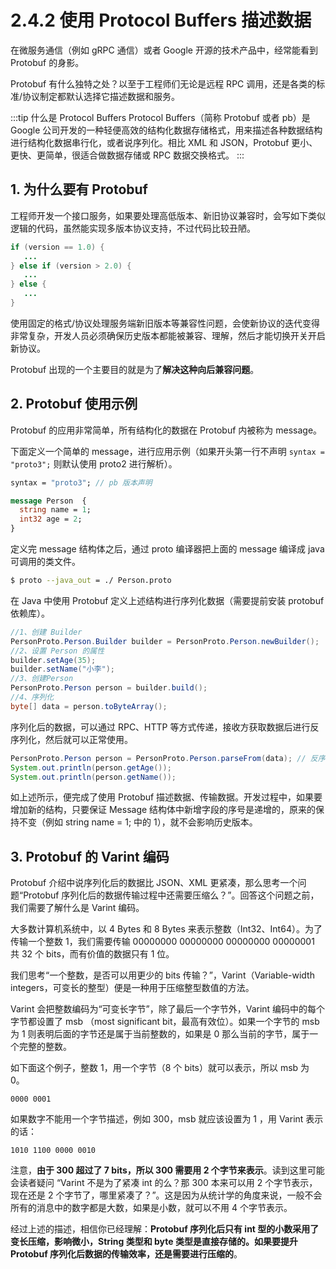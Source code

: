 # 2.4.2 使用 Protocol Buffers 描述数据

在微服务通信（例如 gRPC 通信）或者 Google 开源的技术产品中，经常能看到 Protobuf 的身影。

Protobuf 有什么独特之处？以至于工程师们无论是远程 RPC 调用，还是各类的标准/协议制定都默认选择它描述数据和服务。

:::tip 什么是 Protocol Buffers
Protocol Buffers（简称 Protobuf 或者 pb）是 Google 公司开发的一种轻便高效的结构化数据存储格式，用来描述各种数据结构进行结构化数据串行化，或者说序列化。相比 XML 和 JSON，Protobuf 更小、更快、更简单，很适合做数据存储或 RPC 数据交换格式。
:::

## 1. 为什么要有 Protobuf

工程师开发一个接口服务，如果要处理高低版本、新旧协议兼容时，会写如下类似逻辑的代码，虽然能实现多版本协议支持，不过代码比较丑陋。

```java
if (version == 1.0) {
   ...
} else if (version > 2.0) {
   ...
} else {
   ...
}
```
使用固定的格式/协议处理服务端新旧版本等兼容性问题，会使新协议的迭代变得非常复杂，开发人员必须确保历史版本都能被兼容、理解，然后才能切换开关开启新协议。

Protobuf 出现的一个主要目的就是为了**解决这种向后兼容问题**。

## 2. Protobuf 使用示例 

Protobuf 的应用非常简单，所有结构化的数据在 Protobuf 内被称为 message。

下面定义一个简单的 message，进行应用示例（如果开头第一行不声明 `syntax = "proto3";` 则默认使用 proto2 进行解析）。

```protobuf
syntax = "proto3"; // pb 版本声明

message Person  { 
  string name = 1;
  int32 age = 2;
}  
```
定义完 message 结构体之后，通过 proto 编译器把上面的 message 编译成 java 可调用的类文件。

```bash
$ proto --java_out = ./ Person.proto
```

在 Java 中使用 Protobuf 定义上述结构进行序列化数据（需要提前安装 protobuf 依赖库）。

```java
//1、创建 Builder
PersonProto.Person.Builder builder = PersonProto.Person.newBuilder();
//2、设置 Person 的属性
builder.setAge(35);
builder.setName("小李");
//3、创建Person
PersonProto.Person person = builder.build();
//4、序列化
byte[] data = person.toByteArray();
```

序列化后的数据，可以通过 RPC、HTTP 等方式传递，接收方获取数据后进行反序列化，然后就可以正常使用。

```java
PersonProto.Person person = PersonProto.Person.parseFrom(data); // 反序列化数据
System.out.println(person.getAge());
System.out.println(person.getName());
```

如上述所示，便完成了使用 Protobuf 描述数据、传输数据。开发过程中，如果要增加新的结构，只要保证 Message 结构体中新增字段的序号是递增的，原来的保持不变（例如 string name = 1; 中的 1），就不会影响历史版本。

## 3. Protobuf 的 Varint 编码

Protobuf 介绍中说序列化后的数据比 JSON、XML 更紧凑，那么思考一个问题“Protobuf 序列化后的数据传输过程中还需要压缩么？”。回答这个问题之前，我们需要了解什么是 Varint 编码。

大多数计算机系统中，以 4 Bytes 和 8 Bytes 来表示整数（Int32、Int64）。为了传输一个整数 1，我们需要传输 00000000 00000000 00000000 00000001 共 32 个 bits，而有价值的数据只有 1 位。

我们思考“一个整数，是否可以用更少的 bits 传输？”，Varint（Variable-width integers，可变长的整型）便是一种用于压缩整型数值的方法。

Varint 会把整数编码为“可变长字节”，除了最后一个字节外，Varint 编码中的每个字节都设置了 msb （most significant bit，最高有效位）。如果一个字节的 msb 为 1 则表明后面的字节还是属于当前整数的，如果是 0 那么当前的字节，属于一个完整的整数。

如下面这个例子，整数 1，用一个字节（8 个 bits）就可以表示，所以 msb 为 0。
```plain
0000 0001
```
如果数字不能用一个字节描述，例如 300，msb 就应该设置为 1 ，用 Varint 表示的话：

```plain
1010 1100 0000 0010
```

注意，**由于 300 超过了 7 bits，所以 300 需要用 2 个字节来表示**。读到这里可能会读者疑问 “Varint 不是为了紧凑 int 的么？那 300 本来可以用 2 个字节表示，现在还是 2 个字节了，哪里紧凑了？”。这是因为从统计学的角度来说，一般不会所有的消息中的数字都是大数，如果是小数，就可以不用 4 个字节表示。

经过上述的描述，相信你已经理解：**Protobuf 序列化后只有 int 型的小数采用了变长压缩，影响微小，String 类型和 byte 类型是直接存储的。如果要提升 Protobuf 序列化后数据的传输效率，还是需要进行压缩的**。
